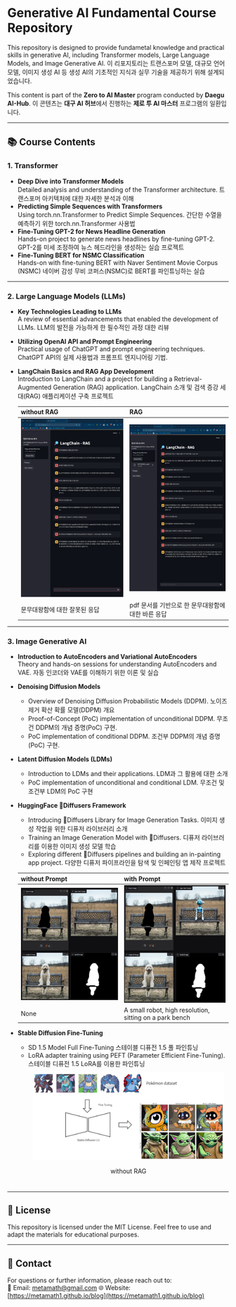 # Generative AI Fundamental Course Repository

This repository is designed to provide fundametal knowledge and practical skills in generative AI, including Transformer models, Large Language Models, and Image Generative AI.
이 리포지토리는 트랜스포머 모델, 대규모 언어 모델, 이미지 생성 AI 등 생성 AI의 기초적인 지식과 실무 기술을 제공하기 위해 설계되었습니다.

This content is part of the **Zero to AI Master** program conducted by **Daegu AI-Hub**.
이 콘텐츠는 **대구 AI 허브**에서 진행하는 **제로 투 AI 마스터** 프로그램의 일환입니다.

---

## 📚 **Course Contents**

### 1. **Transformer**
- **Deep Dive into Transformer Models**  
  Detailed analysis and understanding of the Transformer architecture. 트랜스포머 아키텍처에 대한 자세한 분석과 이해
- **Predicting Simple Sequences with Transformers**  
  Using torch.nn.Transformer to Predict Simple Sequences. 간단한 수열을 예측하기 위한 torch.nn.Transformer 사용법 
- **Fine-Tuning GPT-2 for News Headline Generation**  
  Hands-on project to generate news headlines by fine-tuning GPT-2. GPT-2를 미세 조정하여 뉴스 헤드라인을 생성하는 실습 프로젝트
- **Fine-Tuning BERT for NSMC Classification**  
  Hands-on with fine-tuning BERT with Naver Sentiment Movie Corpus (NSMC) 네이버 감성 무비 코퍼스(NSMC)로 BERT를 파인튜닝하는 실습

---

### 2. **Large Language Models (LLMs)**
- **Key Technologies Leading to LLMs**  
  A review of essential advancements that enabled the development of LLMs. LLM의 발전을 가능하게 한 필수적인 과정 대한 리뷰
- **Utilizing OpenAI API and Prompt Engineering**  
  Practical usage of ChatGPT and prompt engineering techniques. ChatGPT API의 실제 사용법과 프롬프트 엔지니어링 기법.
- **LangChain Basics and RAG App Development**  
  Introduction to LangChain and a project for building a Retrieval-Augmented Generation (RAG) application. LangChain 소개 및 검색 증강 세대(RAG) 애플리케이션 구축 프로젝트
  
  | without RAG            | RAG                    |
  |---------------------------|--------------------------------|
  | ![without RAG](llm/rag-project/chat_wo_rag.png) | ![RAG](llm/rag-project/chat_rag.png) |
  | 문무대왕함에 대한 잘못된 응답 | pdf 문서를 기반으로 한 문무대왕함에 대한 바른 응답 |

---

### 3. **Image Generative AI**
- **Introduction to AutoEncoders and Variational AutoEncoders**  
  Theory and hands-on sessions for understanding AutoEncoders and VAE. 자동 인코더와 VAE를 이해하기 위한 이론 및 실습
- **Denoising Diffusion Models**  
  - Overview of Denoising Diffusion Probabilistic Models (DDPM). 노이즈 제거 확산 확률 모델(DDPM) 개요
  - Proof-of-Concept (PoC) implementation of unconditional DDPM. 무조건 DDPM의 개념 증명(PoC) 구현.  
  - PoC implementation of conditional DDPM. 조건부 DDPM의 개념 증명(PoC) 구현.  
- **Latent Diffusion Models (LDMs)**  
  - Introduction to LDMs and their applications. LDM과 그 활용에 대한 소개
  - PoC implementation of unconditional and conditional LDM. 무조건 및 조건부 LDM의 PoC 구현
- **HuggingFace 🤗Diffusers Framework**  
  - Introducing 🤗Diffusers Library for Image Generation Tasks. 이미지 생성 작업을 위한 디퓨저 라이브러리 소개
  - Training an Image Generation Model with 🤗Diffusers. 디퓨저 라이브러리를 이용한 이미지 생성 모델 학습
  - Exploring different 🤗Diffusers pipelines and building an in-painting app project. 다양한 디퓨저 파이프라인을 탐색 및 인페인팅 앱 제작 프로젝트 
 
  | without Prompt            | with Prompt                    |
  |---------------------------|--------------------------------|
  | ![null prompt](image-genai/inpaint-project/null_prompt.png) | ![prompt](image-genai/inpaint-project/prompt.png) |
  | None |  A small robot, high resolution, sitting on a park bench |

- **Stable Diffusion Fine-Tuning**  
  - SD 1.5 Model Full Fine-Tuning 스테이블 디퓨전 1.5 풀 파인튜닝
  - LoRA adapter training using PEFT (Parameter Efficient Fine-Tuning). 스테이블 디퓨전 1.5 LoRA를 이용한 파인튜닝
    <div style="display: flex; flex-wrap: wrap; justify-content: space-around; text-align: center;">
    <div style="margin: 10px;">
      <img src="image-genai/diffusers/fine-tuning.png" alt="SD 1.5 fine-tuning" width="950"/>
      <p>without RAG</p>
    </div>
  </div>
---


## 📝 **License**
This repository is licensed under the MIT License. Feel free to use and adapt the materials for educational purposes.

---

## 📧 **Contact**
For questions or further information, please reach out to:  
📩 Email: metamath@gmail.com
🌐 Website: [https://metamath1.github.io/blog](https://metamath1.github.io/blog)
